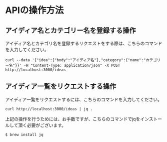 # APIの操作方法

## アイディア名とカテゴリー名を登録する操作

アイディア名とカテゴリ名を登録するリクエストをする際は、こちらのコマンドを入力してください。
```
curl --data '{"idea":{"body":"アイディア名"},"category":{"name":"カテゴリー名"}}' -H "Content-Type: application/json" -X POST http://localhost:3000/ideas
```

## アイディア一覧をリクエストする操作

アイディア一覧をリクエストするには、こちらのコマンドを入力してください。

```
curl http://localhost:3000/ideas | jq .
```

上記の操作を行うためには、お手数ですが、こちらのコマンドでjqをインストールして頂く必要がございます。

```
$ brew install jq
```

